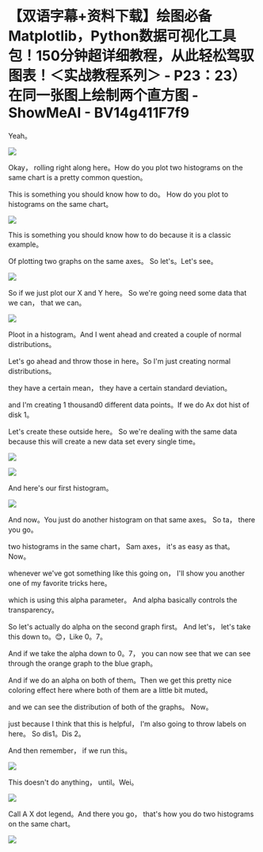 # 【双语字幕+资料下载】绘图必备Matplotlib，Python数据可视化工具包！150分钟超详细教程，从此轻松驾驭图表！＜实战教程系列＞ - P23：23）在同一张图上绘制两个直方图 - ShowMeAI - BV14g411F7f9

Yeah。

![](img/b18704c93c2971127f9f44ea97e70b2f_1.png)

Okay， rolling right along here。How do you plot two histograms on the same chart is a pretty common question。

 This is something you should know how to do。 How do you plot to histograms on the same chart。



![](img/b18704c93c2971127f9f44ea97e70b2f_3.png)

This is something you should know how to do because it is a classic example。

Of plotting two graphs on the same axes。 So let's。Let's see。



![](img/b18704c93c2971127f9f44ea97e70b2f_5.png)

So if we just plot our X and Y here。 So we're going need some data that we can， that we can。



![](img/b18704c93c2971127f9f44ea97e70b2f_7.png)

Ploot in a histogram。And I went ahead and created a couple of normal distributions。

Let's go ahead and throw those in here。So I'm just creating normal distributions。

 they have a certain mean， they have a certain standard deviation。

 and I'm creating 1 thousand0 different data points。If we do Ax dot hist of disk 1。

Let's create these outside here。 So we're dealing with the same data because this will create a new data set every single time。



![](img/b18704c93c2971127f9f44ea97e70b2f_9.png)

![](img/b18704c93c2971127f9f44ea97e70b2f_10.png)

And here's our first histogram。

![](img/b18704c93c2971127f9f44ea97e70b2f_12.png)

And now。You just do another histogram on that same axes。 So ta， there you go。

 two histograms in the same chart， Sam axes， it's as easy as that。 Now。

 whenever we've got something like this going on， I'll show you another one of my favorite tricks here。

 which is using this alpha parameter。 And alpha basically controls the transparency。

 So let's actually do alpha on the second graph first。 And let's， let's take this down to。😊，Like 0。7。

And if we take the alpha down to 0。7， you can now see that we can see through the orange graph to the blue graph。

 And if we do an alpha on both of them。Then we get this pretty nice coloring effect here where both of them are a little bit muted。

 and we can see the distribution of both of the graphs。 Now。

 just because I think that this is helpful， I'm also going to throw labels on here。 So dis1。Dis 2。

 And then remember， if we run this。

![](img/b18704c93c2971127f9f44ea97e70b2f_14.png)

This doesn't do anything， until。Wei。

![](img/b18704c93c2971127f9f44ea97e70b2f_16.png)

Call A X dot legend。And there you go， that's how you do two histograms on the same chart。



![](img/b18704c93c2971127f9f44ea97e70b2f_18.png)
